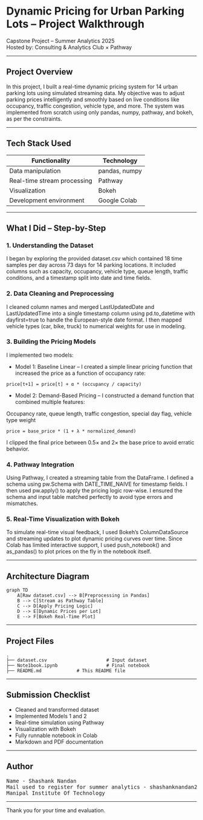 <h1>Dynamic Pricing for Urban Parking Lots – Project Walkthrough</h1>

<p>Capstone Project – Summer Analytics 2025<br>
Hosted by: Consulting & Analytics Club × Pathway</p>

<hr>

<h2>Project Overview</h2>
<p>In this project, I built a real-time dynamic pricing system for 14 urban parking lots using simulated streaming data. My objective was to adjust parking prices intelligently and smoothly based on live conditions like occupancy, traffic congestion, vehicle type, and more. The system was implemented from scratch using only pandas, numpy, pathway, and bokeh, as per the constraints.</p>

<hr>

<h2>Tech Stack Used</h2>
<table>
  <thead>
    <tr><th>Functionality</th><th>Technology</th></tr>
  </thead>
  <tbody>
    <tr><td>Data manipulation</td><td>pandas, numpy</td></tr>
    <tr><td>Real-time stream processing</td><td>Pathway</td></tr>
    <tr><td>Visualization</td><td>Bokeh</td></tr>
    <tr><td>Development environment</td><td>Google Colab</td></tr>
  </tbody>
</table>

<hr>

<h2>What I Did – Step-by-Step</h2>

<h3>1. Understanding the Dataset</h3>
<p>I began by exploring the provided dataset.csv which contained 18 time samples per day across 73 days for 14 parking locations. It included columns such as capacity, occupancy, vehicle type, queue length, traffic conditions, and a timestamp split into date and time fields.</p>

<h3>2. Data Cleaning and Preprocessing</h3>
<p>I cleaned column names and merged LastUpdatedDate and LastUpdatedTime into a single timestamp column using pd.to_datetime with dayfirst=true to handle the European-style date format. I then mapped vehicle types (car, bike, truck) to numerical weights for use in modeling.</p>

<h3>3. Building the Pricing Models</h3>
<p>I implemented two models:</p>
<ul>
  <li>Model 1: Baseline Linear – I created a simple linear pricing function that increased the price as a function of occupancy rate:</li>
</ul>
<pre><code>price[t+1] = price[t] + α * (occupancy / capacity)</code></pre>
<ul>
  <li>Model 2: Demand-Based Pricing – I constructed a demand function that combined multiple features:</li>
</ul>
<p>Occupancy rate, queue length, traffic congestion, special day flag, vehicle type weight</p>
<pre><code>price = base_price * (1 + λ * normalized_demand)</code></pre>
<p>I clipped the final price between 0.5× and 2× the base price to avoid erratic behavior.</p>

<h3>4. Pathway Integration</h3>
<p>Using Pathway, I created a streaming table from the DataFrame. I defined a schema using pw.Schema with DATE_TIME_NAIVE for timestamp fields. I then used pw.apply() to apply the pricing logic row-wise. I ensured the schema and input table matched perfectly to avoid type errors and mismatches.</p>

<h3>5. Real-Time Visualization with Bokeh</h3>
<p>To simulate real-time visual feedback, I used Bokeh’s ColumnDataSource and streaming updates to plot dynamic pricing curves over time. Since Colab has limited interactive support, I used push_notebook() and as_pandas() to plot prices on the fly in the notebook itself.</p>

<hr>

<h2>Architecture Diagram</h2>
<pre><code>graph TD
    A[Raw dataset.csv] --> B[Preprocessing in Pandas]
    B --> C[Stream as Pathway Table]
    C --> D[Apply Pricing Logic]
    D --> E[Dynamic Prices per Lot]
    E --> F[Bokeh Real-Time Plot]</code></pre>

<hr>

<h2>Project Files</h2>
<pre><code>.
├── dataset.csv                      # Input dataset
├── Note1book.ipynb                  # Final notebook
├── README.md             # This README file</code></pre>

<hr>

<h2>Submission Checklist</h2>
<ul>
  <li>Cleaned and transformed dataset</li>
  <li>Implemented Models 1 and 2</li>
  <li>Real-time simulation using Pathway</li>
  <li>Visualization with Bokeh</li>
  <li>Fully runnable notebook in Colab</li>
  <li>Markdown and PDF documentation</li>
</ul>

<hr>

<h2>Author</h2>
<pre>
Name - Shashank Nandan
Mail used to register for summer analytics - shashanknandan21@gmail.com
Manipal Institute Of Technology
</pre>

<hr>

<p>Thank you for your time and evaluation.</p>
